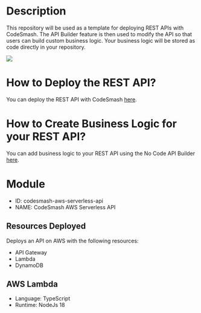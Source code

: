 # Description

This repository will be used as a template for deploying REST APIs with CodeSmash.
The API Builder feature is then used to modify the API so that users can build custom business logic.
Your business logic will be stored as code directly in your repository.

![](https://github.com/immmersive/codesmash-aws-serverless-api/blob/main/splash.png)

# How to Deploy the REST API?

You can deploy the REST API with CodeSmash [here](https://codesmash.studio/deploy).

# How to Create Business Logic for your REST API?

You can add business logic to your REST API using the No Code API Builder [here](https://codesmash.studio/builder).

# Module

- ID: codesmash-aws-serverless-api
- NAME: CodeSmash AWS Serverless API

## Resources Deployed

Deploys an API on AWS with the following resources:

- API Gateway
- Lambda
- DynamoDB

## AWS Lambda

- Language: TypeScript
- Runtime: NodeJs 18

